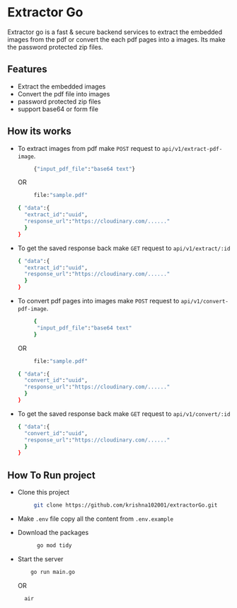 # Extractor Go

Extractor go is a fast & secure backend services to extract the embedded images from the pdf or convert the each pdf pages into a images. Its make the password protected zip files.

## Features

- Extract the embedded images
- Convert the pdf file into images
- password protected zip files
- support base64 or form file

## How its works

- To extract images from pdf make `POST` request to `api/v1/extract-pdf-image`.

  ```bash request-body(json)
       {"input_pdf_file":"base64 text"}
  ```

  OR

  ```bash request-body(form-data)
       file:"sample.pdf"
  ```

  ```bash response
  { "data":{
    "extract_id":"uuid",
    "response_url":"https://cloudinary.com/......"
    }
  }
  ```

- To get the saved response back make `GET` request to `api/v1/extract/:id`

  ```bash response
  { "data":{
    "extract_id":"uuid",
    "response_url":"https://cloudinary.com/......"
    }
  }
  ```

- To convert pdf pages into images make `POST` request to `api/v1/convert-pdf-image`.

  ```bash request-body(json)
       {
        "input_pdf_file":"base64 text"
       }
  ```

  OR

  ```bash request-body(form-data)
       file:"sample.pdf"
  ```

  ```bash response
  { "data":{
    "convert_id":"uuid",
    "response_url":"https://cloudinary.com/......"
    }
  }
  ```

- To get the saved response back make `GET` request to `api/v1/convert/:id`
  ```bash response
  { "data":{
    "convert_id":"uuid",
    "response_url":"https://cloudinary.com/......"
    }
  }
  ```

## How To Run project

- Clone this project

  ```bash
       git clone https://github.com/krishna102001/extractorGo.git
  ```

- Make `.env` file copy all the content from `.env.example`

- Download the packages

  ```bash
        go mod tidy
  ```

- Start the server

  ```bash
      go run main.go
  ```

  OR

  ```bash
    air
  ```
